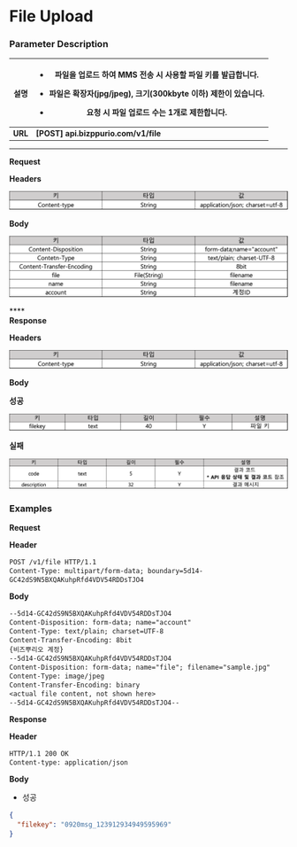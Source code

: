 # File Upload



### Parameter Description

| **설명**  | <ul><li>파일을 업로드 하여 MMS 전송 시 사용할 파일 키를 발급합니다.</li></ul><ul><li>파일은 확장자(jpg/jpeg), 크기(300kbyte 이하) 제한이 있습니다.</li></ul><ul><li>요청 시 파일 업로드 수는 1개로 제한합니다.</li></ul> |
| :-----: | --------------------------------------------------------------------------------------------------------------------------------------------------------------- |
| **URL** | **\[POST] api.bizppurio.com/v1/file**                                                                                                                           |

****

**Request**

**Headers**

![](<../.gitbook/assets/image (27).png>)

**Body**

![](<../.gitbook/assets/image (24).png>)

****\
**Response**

**Headers**

![](<../.gitbook/assets/image (25).png>)

**Body**

**성공**

![](<../.gitbook/assets/image (8).png>)

**실패**

![](<../.gitbook/assets/image (5).png>)

### Examples

**Request**

**Header**

```http
POST /v1/file HTTP/1.1
Content-Type: multipart/form-data; boundary=5d14-GC42dS9N5BXQAKuhpRfd4VDV54RDDsTJO4
```



**Body**

```http
--5d14-GC42dS9N5BXQAKuhpRfd4VDV54RDDsTJO4
Content-Disposition: form-data; name="account"
Content-Type: text/plain; charset=UTF-8
Content-Transfer-Encoding: 8bit
{비즈뿌리오 계정}
--5d14-GC42dS9N5BXQAKuhpRfd4VDV54RDDsTJO4
Content-Disposition: form-data; name="file"; filename="sample.jpg"
Content-Type: image/jpeg
Content-Transfer-Encoding: binary
<actual file content, not shown here>
--5d14-GC42dS9N5BXQAKuhpRfd4VDV54RDDsTJO4--
```



**Response**

**Header**

```http
HTTP/1.1 200 OK
Content-type: application/json
```

**Body**

* 성공

```json
{
  "filekey": "0920msg_123912934949595969"
}
```





